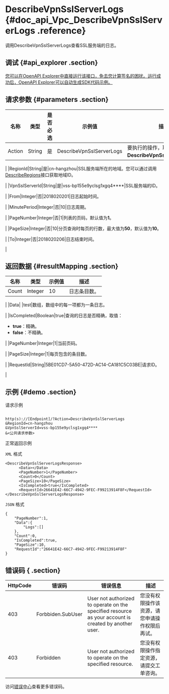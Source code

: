 # DescribeVpnSslServerLogs {#doc_api_Vpc_DescribeVpnSslServerLogs .reference}

调用DescribeVpnSslServerLogs查看SSL服务端的日志。

## 调试 {#api_explorer .section}

[您可以在OpenAPI Explorer中直接运行该接口，免去您计算签名的困扰。运行成功后，OpenAPI Explorer可以自动生成SDK代码示例。](https://api.aliyun.com/#product=Vpc&api=DescribeVpnSslServerLogs&type=RPC&version=2016-04-28)

## 请求参数 {#parameters .section}

|名称|类型|是否必选|示例值|描述|
|--|--|----|---|--|
|Action|String|是|DescribeVpnSslServerLogs|要执行的操作，取值：**DescribeVpnSslServerLogs**。

 |
|RegionId|String|是|cn-hangzhou|SSL服务端所在的地域。您可以通过调用[DescribeRegions](~~36063~~)接口获取地域ID。

 |
|VpnSslServerId|String|是|vss-bp155e9yclsg1xgq4\*\*\*\*|SSL服务端的ID。

 |
|From|Integer|否|2018020201|日志起始时间。

 |
|MinutePeriod|Integer|否|10|日志周期。

 |
|PageNumber|Integer|否|1|列表的页码，默认值为**1**。

 |
|PageSize|Integer|否|10|分页查询时每页的行数，最大值为**50**，默认值为**10**。

 |
|To|Integer|否|2018020206|日志结束时间。

 |

## 返回数据 {#resultMapping .section}

|名称|类型|示例值|描述|
|--|--|---|--|
|Count|Integer|10|日志条目数。

 |
|Data| |test|数组，数组中的每一项都为一条日志。

 |
|IsCompleted|Boolean|true|查询的日志是否精确，取值：

 -   **true**：精确。
-   **false**：不精确。

 |
|PageNumber|Integer|1|当前页码。

 |
|PageSize|Integer|1|每页包含的条目数。

 |
|RequestId|String|5BE01CD7-5A50-472D-AC14-CA181C5C03BE|请求ID。

 |

## 示例 {#demo .section}

请求示例

``` {#request_demo}

http(s)://[Endpoint]/?Action=DescribeVpnSslServerLogs
&RegionId=cn-hangzhou
&VpnSslServerId=vss-bp155e9yclsg1xgq4****
&<公共请求参数>

```

正常返回示例

`XML` 格式

``` {#xml_return_success_demo}
<DescribeVpnSslServerLogsResponse>
	  <Data></Data>
	  <PageNumber>1</PageNumber>
	  <Count>0</Count>
	  <PageSize>10</PageSize>
	  <IsCompleted>true</IsCompleted>
	  <RequestId>26641E42-66C7-4942-9FEC-F99213914F8F</RequestId>
</DescribeVpnSslServerLogsResponse>
```

`JSON` 格式

``` {#json_return_success_demo}
{
	"PageNumber":1,
	"Data":{
		"Logs":[]
	},
	"Count":0,
	"IsCompleted":true,
	"PageSize":10,
	"RequestId":"26641E42-66C7-4942-9FEC-F99213914F8F"
}
```

## 错误码 { .section}

|HttpCode|错误码|错误信息|描述|
|--------|---|----|--|
|403|Forbbiden.SubUser|User not authorized to operate on the specified resource as your account is created by another user.|您没有权限操作该资源，请您申请操作权限后再试。|
|403|Forbidden|User not authorized to operate on the specified resource.|您没有权限操作指定资源，请提交工单咨询。|

访问[错误中心](https://error-center.aliyun.com/status/product/Vpc)查看更多错误码。

